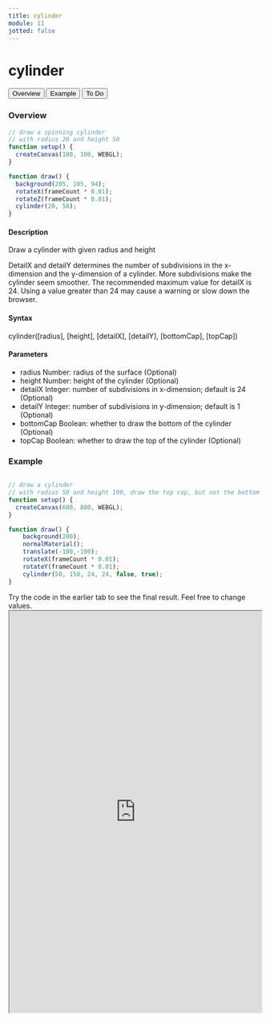 ```yaml
---
title: cylinder
module: 11
jotted: false
---
```



# cylinder

<div class="tab">
  <button class="tablinks active" onclick="openTab(event, 'Overview')">Overview</button>
  <button class="tablinks" onclick="openTab(event, 'example')">Example</button>  
  <button class="tablinks" onclick="openTab(event, 'todo')">To Do</button>  
</div>

<div id="Overview" class="tabcontent" style="display:block"  >
<div class="tabhtml" markdown="1">

### Overview

```js
// draw a spinning cylinder
// with radius 20 and height 50
function setup() {
  createCanvas(100, 100, WEBGL);
}

function draw() {
  background(205, 105, 94);
  rotateX(frameCount * 0.01);
  rotateZ(frameCount * 0.01);
  cylinder(20, 50);
}
```

#### Description

Draw a cylinder with given radius and height

DetailX and detailY determines the number of subdivisions in the x-dimension and the y-dimension of a cylinder. More subdivisions make the cylinder seem smoother. The recommended maximum value for detailX is 24. Using a value greater than 24 may cause a warning or slow down the browser.

#### Syntax

cylinder([radius], [height], [detailX], [detailY], [bottomCap], [topCap])

#### Parameters

* radius Number: radius of the surface (Optional)
* height Number: height of the cylinder (Optional)
* detailX Integer: number of subdivisions in x-dimension; default is 24 (Optional)
* detailY Integer: number of subdivisions in y-dimension; default is 1 (Optional)
* bottomCap Boolean: whether to draw the bottom of the cylinder (Optional)
* topCap Boolean: whether to draw the top of the cylinder (Optional)

</div>
</div>

<div id="example" class="tabcontent" style="display:block"  >
<div class="tabhtml" markdown="1">

### Example

```js

// draw a cylinder
// with radius 50 and height 100, draw the top cap, but not the bottom cap
function setup() {
  createCanvas(600, 800, WEBGL);
}

function draw() {
    background(200);
    normalMaterial();
    translate(-100,-100);
    rotateX(frameCount * 0.01);
    rotateY(frameCount * 0.01);
    cylinder(50, 150, 24, 24, false, true);
}
```

</div>
</div>

<div id="todo" class="tabcontent">
<div class="tabhtml" markdown="1">
Try the code in the earlier tab to see the final result. Feel free to change values. 

<iframe src="https://editor.p5js.org/michaelcassens/sketches/4SYHBeKHm" width="100%" height="800px"></iframe>
</div>
</div>